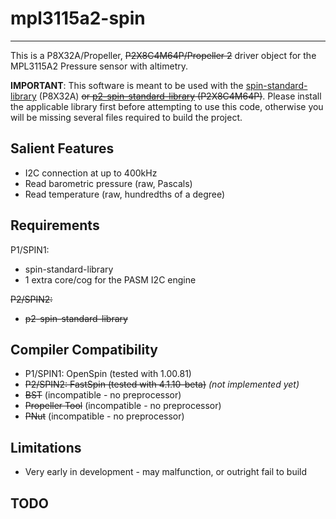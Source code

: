 # mpl3115a2-spin 
----------------

This is a P8X32A/Propeller, ~~P2X8C4M64P/Propeller 2~~ driver object for the MPL3115A2 Pressure sensor with altimetry.

**IMPORTANT**: This software is meant to be used with the [spin-standard-library](https://github.com/avsa242/spin-standard-library) (P8X32A) ~~or [p2-spin-standard-library](https://github.com/avsa242/p2-spin-standard-library) (P2X8C4M64P)~~. Please install the applicable library first before attempting to use this code, otherwise you will be missing several files required to build the project.

## Salient Features

* I2C connection at up to 400kHz
* Read barometric pressure (raw, Pascals)
* Read temperature (raw, hundredths of a degree)

## Requirements

P1/SPIN1:
* spin-standard-library
* 1 extra core/cog for the PASM I2C engine

~~P2/SPIN2:~~
* ~~p2-spin-standard-library~~

## Compiler Compatibility

* P1/SPIN1: OpenSpin (tested with 1.00.81)
* ~~P2/SPIN2: FastSpin (tested with 4.1.10-beta)~~ _(not implemented yet)_
* ~~BST~~ (incompatible - no preprocessor)
* ~~Propeller Tool~~ (incompatible - no preprocessor)
* ~~PNut~~ (incompatible - no preprocessor)

## Limitations

* Very early in development - may malfunction, or outright fail to build

## TODO

